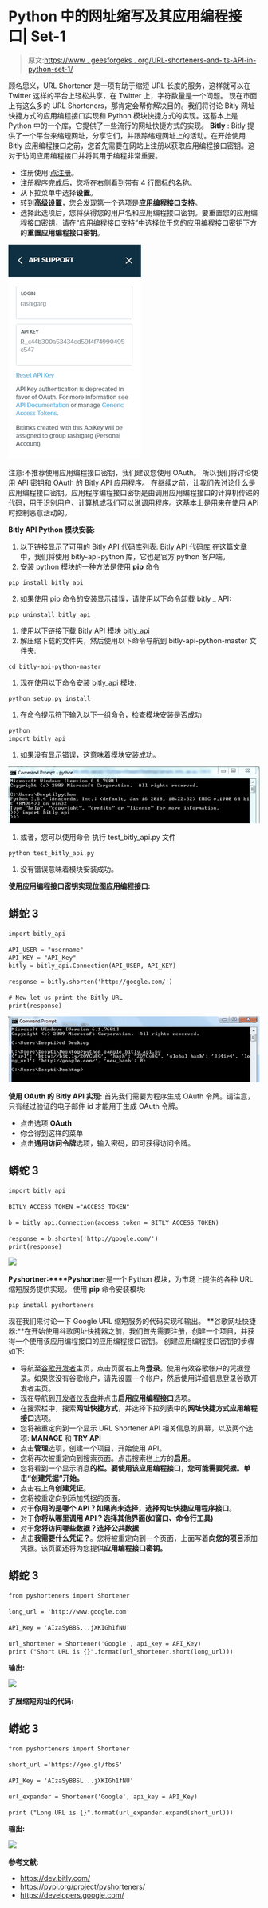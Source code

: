 # Python 中的网址缩写及其应用编程接口| Set-1

> 原文:[https://www . geesforgeks . org/URL-shorteners-and-its-API-in-python-set-1/](https://www.geeksforgeeks.org/url-shorteners-and-its-api-in-python-set-1/)

顾名思义，URL Shortener 是一项有助于缩短 URL 长度的服务，这样就可以在 Twitter 这样的平台上轻松共享，在 Twitter 上，字符数量是一个问题。
现在市面上有这么多的 URL Shorteners，那肯定会帮你解决目的。我们将讨论 Bitly 网址快捷方式的应用编程接口实现和 Python 模块快捷方式的实现。这基本上是 Python 中的一个库，它提供了一些流行的网址快捷方式的实现。
**Bitly** : Bitly 提供了一个平台来缩短网址，分享它们，并跟踪缩短网址上的活动。在开始使用 Bitly 应用编程接口之前，您首先需要在网站上注册以获取应用编程接口密钥。这对于访问应用编程接口并将其用于编程非常重要。

*   注册使用:[点注册](https://bitly.com/)。
*   注册程序完成后，您将在右侧看到带有 4 行图标的名称。
*   从下拉菜单中选择**设置**。
*   转到**高级设置**，您会发现第一个选项是**应用编程接口支持**。
*   选择此选项后，您将获得您的用户名和应用编程接口密钥。要重置您的应用编程接口密钥，请在“应用编程接口支持”中选择位于您的应用编程接口密钥下方的**重置应用编程接口密钥**。

![](img/271a7b54e1cddc00c6a09dafd1ae2987.png)

注意:不推荐使用应用编程接口密钥，我们建议您使用 OAuth。
所以我们将讨论使用 API 密钥和 OAuth 的 Bitly API 应用程序。
在继续之前，让我们先讨论什么是应用编程接口密钥。应用程序编程接口密钥是由调用应用编程接口的计算机传递的代码，用于识别用户、计算机或我们可以说调用程序。这基本上是用来在使用 API 时控制恶意活动的。

**Bitly API Python 模块安装:**

1.  以下链接显示了可用的 Bitly API 代码库列表: [Bitly API 代码库](https://dev.bitly.com/code_libraries.html)
    在这篇文章中，我们将使用 bitly-api-python 库，它也是官方 python 客户端。
2.  安装 python 模块的一种方法是使用 **pip** 命令

```
pip install bitly_api
```

2.  如果使用 pip 命令的安装显示错误，请使用以下命令卸载 bitly _ API:

```
pip uninstall bitly_api
```

1.  使用以下链接下载 Bitly API 模块 [bitly_api](https://github.com/bitly/bitly-api-python)
2.  解压缩下载的文件夹，然后使用以下命令导航到 bitly-api-python-master 文件夹:

```
cd bitly-api-python-master
```

1.  现在使用以下命令安装 bitly_api 模块:

```
python setup.py install
```

1.  在命令提示符下输入以下一组命令，检查模块安装是否成功

```
python
import bitly_api
```

1.  如果没有显示错误，这意味着模块安装成功。

![](img/fe25e9c08c3acdc4baff273236349d6d.png)

1.  或者，您可以使用命令
    执行 test_bitly_api.py 文件

```
python test_bitly_api.py
```

1.  没有错误意味着模块安装成功。

**使用应用编程接口密钥实现位图应用编程接口:**

## 蟒蛇 3

```
import bitly_api

API_USER = "username"
API_KEY = "API_Key"
bitly = bitly_api.Connection(API_USER, API_KEY)

response = bitly.shorten('http://google.com/')

# Now let us print the Bitly URL
print(response)
```

![](img/a6949ca709cf73f8abb8f01af3a06229.png)

**使用 OAuth 的 Bitly API 实现:**
首先我们需要为程序生成 OAuth 令牌。请注意，只有经过验证的电子邮件 id 才能用于生成 OAuth 令牌。

*   点击选项 **OAuth**
*   你会得到这样的菜单
*   点击**通用访问令牌**选项，输入密码，即可获得访问令牌。

## 蟒蛇 3

```
import bitly_api

BITLY_ACCESS_TOKEN ="ACCESS_TOKEN"

b = bitly_api.Connection(access_token = BITLY_ACCESS_TOKEN)

response = b.shorten('http://google.com/')
print(response)
```

![](img/86d78785f6b3cf26c8fa2921555e5564.png)

**Pyshortner:****Pyshortner**是一个 Python 模块，为市场上提供的各种 URL 缩短服务提供实现。
使用 **pip** 命令安装模块:

```
pip install pyshorteners
```

现在我们来讨论一下 Google URL 缩短服务的代码实现和输出。
**谷歌网址快捷器:**在开始使用谷歌网址快捷器之前，我们首先需要注册，创建一个项目，并获得一个使用该应用编程接口的应用编程接口密钥。
创建应用编程接口密钥的步骤如下:

*   导航至[谷歌开发者](https://developers.google.com/)主页，点击页面右上角**登录**。使用有效谷歌帐户的凭据登录。如果您没有谷歌帐户，请先设置一个帐户，然后使用详细信息登录谷歌开发者主页。
*   现在导航到[开发者仪表盘](https://console.developers.google.com/apis/dashboard?project=gurl-project-1541962189248&folder&organizationId)并点击**启用应用编程接口**选项。
*   在搜索栏中，搜索**网址快捷方式**，并选择下拉列表中的**网址快捷方式应用编程接口**选项。
*   您将被重定向到一个显示 URL Shortener API 相关信息的屏幕，以及两个选项: **MANAGE** 和 **TRY API**
*   点击**管理**选项，创建一个项目，开始使用 API。
*   您将再次被重定向到搜索页面。点击搜索栏上方的**启用**。
*   您将看到一个显示消息**的栏。要使用该应用编程接口，您可能需要凭据。单击“创建凭据”开始。**
*   点击右上角**创建凭证**。
*   您将被重定向到添加凭据的页面。
*   对于**你用的是哪个 API？**如果尚未选择，选择**网址快捷应用程序接口**。
*   对于**你将从哪里调用 API？**选择**其他界面(如窗口、命令行工具)**
*   对于**您将访问哪些数据？**选择**公共数据**
*   点击**我需要什么凭证？**。您将被重定向到一个页面，上面写着**向您的项目**添加凭据。该页面还将为您提供**应用编程接口密钥。**

## 蟒蛇 3

```
from pyshorteners import Shortener

long_url = 'http://www.google.com'

API_Key = 'AIzaSyBBS...jXKIGh1fNU'

url_shortener = Shortener('Google', api_key = API_Key)
print ("Short URL is {}".format(url_shortener.short(long_url)))
```

**输出:**

![](img/5f0c0f9f9c7d1080f9010d6fcdb98049.png)

**扩展缩短网址的代码:**

## 蟒蛇 3

```
from pyshorteners import Shortener

short_url ='https://goo.gl/fbsS'

API_Key = 'AIzaSyBBSL...jXKIGh1fNU'

url_expander = Shortener('Google', api_key = API_Key)

print ("Long URL is {}".format(url_expander.expand(short_url)))
```

**输出:**

![](img/70c7105c343ee695844a832d68fe5687.png)

**参考文献:**

*   https://dev.bitly.com/
*   https://pypi.org/project/pyshorteners/
*   https://developers.google.com/